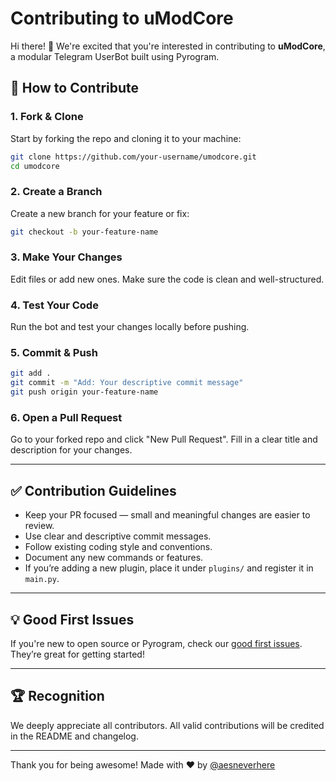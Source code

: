# Contributing to uModCore

Hi there! 👋
We're excited that you're interested in contributing to **uModCore**, a modular Telegram UserBot built using Pyrogram.

## 🙌 How to Contribute

### 1. Fork & Clone

Start by forking the repo and cloning it to your machine:

```bash
git clone https://github.com/your-username/umodcore.git
cd umodcore
```

### 2. Create a Branch

Create a new branch for your feature or fix:

```bash
git checkout -b your-feature-name
```

### 3. Make Your Changes

Edit files or add new ones. Make sure the code is clean and well-structured.

### 4. Test Your Code

Run the bot and test your changes locally before pushing.

### 5. Commit & Push

```bash
git add .
git commit -m "Add: Your descriptive commit message"
git push origin your-feature-name
```

### 6. Open a Pull Request

Go to your forked repo and click "New Pull Request".
Fill in a clear title and description for your changes.

---

## ✅ Contribution Guidelines

* Keep your PR focused — small and meaningful changes are easier to review.
* Use clear and descriptive commit messages.
* Follow existing coding style and conventions.
* Document any new commands or features.
* If you’re adding a new plugin, place it under `plugins/` and register it in `main.py`.

---

## 💡 Good First Issues

If you're new to open source or Pyrogram, check our [good first issues](https://github.com/aesneverhere/umodcore/labels/good%20first%20issue).
They’re great for getting started!

---

## 🏆 Recognition

We deeply appreciate all contributors.
All valid contributions will be credited in the README and changelog.

---

Thank you for being awesome!
Made with ❤️ by [@aesneverhere](https://github.com/aesneverhere)
